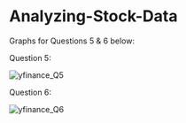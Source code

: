 # Analyzing-Stock-Data

Graphs for Questions 5 & 6 below:

Question 5:

![yfinance_Q5](https://github.com/tiffuhneyy/Analyzing-Stock-Data/assets/44985827/103aacb5-2d7c-4503-a27f-75be810bac0c)

Question 6:

![yfinance_Q6](https://github.com/tiffuhneyy/Analyzing-Stock-Data/assets/44985827/b54f3c33-ca1c-4bd3-89bd-bc45b411a80c)
